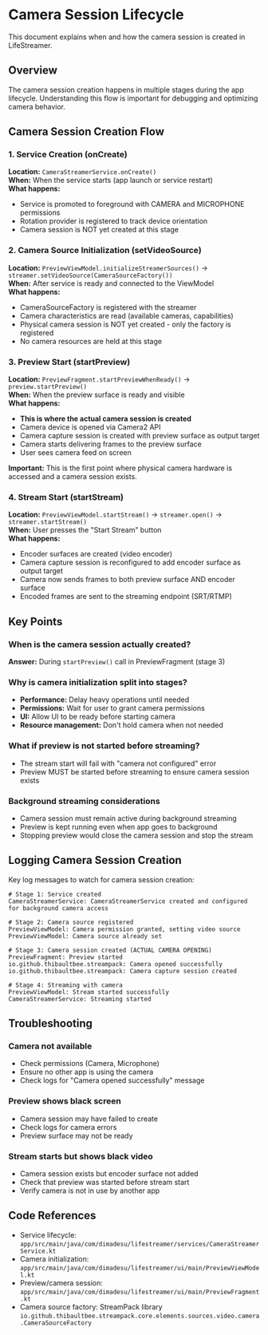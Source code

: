# Camera Session Lifecycle

This document explains when and how the camera session is created in LifeStreamer.

## Overview

The camera session creation happens in multiple stages during the app lifecycle. Understanding this flow is important for debugging and optimizing camera behavior.

## Camera Session Creation Flow

### 1. Service Creation (onCreate)
**Location:** `CameraStreamerService.onCreate()`  
**When:** When the service starts (app launch or service restart)  
**What happens:**
- Service is promoted to foreground with CAMERA and MICROPHONE permissions
- Rotation provider is registered to track device orientation
- Camera session is NOT yet created at this stage

### 2. Camera Source Initialization (setVideoSource)
**Location:** `PreviewViewModel.initializeStreamerSources()` → `streamer.setVideoSource(CameraSourceFactory())`  
**When:** After service is ready and connected to the ViewModel  
**What happens:**
- CameraSourceFactory is registered with the streamer
- Camera characteristics are read (available cameras, capabilities)
- Physical camera session is NOT yet created - only the factory is registered
- No camera resources are held at this stage

### 3. Preview Start (startPreview)
**Location:** `PreviewFragment.startPreviewWhenReady()` → `preview.startPreview()`  
**When:** When the preview surface is ready and visible  
**What happens:**
- **This is where the actual camera session is created**
- Camera device is opened via Camera2 API
- Camera capture session is created with preview surface as output target
- Camera starts delivering frames to the preview surface
- User sees camera feed on screen

**Important:** This is the first point where physical camera hardware is accessed and a camera session exists.

### 4. Stream Start (startStream)
**Location:** `PreviewViewModel.startStream()` → `streamer.open()` → `streamer.startStream()`  
**When:** User presses the "Start Stream" button  
**What happens:**
- Encoder surfaces are created (video encoder)
- Camera capture session is reconfigured to add encoder surface as output target
- Camera now sends frames to both preview surface AND encoder surface
- Encoded frames are sent to the streaming endpoint (SRT/RTMP)

## Key Points

### When is the camera session actually created?
**Answer:** During `startPreview()` call in PreviewFragment (stage 3)

### Why is camera initialization split into stages?
- **Performance:** Delay heavy operations until needed
- **Permissions:** Wait for user to grant camera permissions
- **UI:** Allow UI to be ready before starting camera
- **Resource management:** Don't hold camera when not needed

### What if preview is not started before streaming?
- The stream start will fail with "camera not configured" error
- Preview MUST be started before streaming to ensure camera session exists

### Background streaming considerations
- Camera session must remain active during background streaming
- Preview is kept running even when app goes to background
- Stopping preview would close the camera session and stop the stream

## Logging Camera Session Creation

Key log messages to watch for camera session creation:

```
# Stage 1: Service created
CameraStreamerService: CameraStreamerService created and configured for background camera access

# Stage 2: Camera source registered
PreviewViewModel: Camera permission granted, setting video source
PreviewViewModel: Camera source already set

# Stage 3: Camera session created (ACTUAL CAMERA OPENING)
PreviewFragment: Preview started
io.github.thibaultbee.streampack: Camera opened successfully
io.github.thibaultbee.streampack: Camera capture session created

# Stage 4: Streaming with camera
PreviewViewModel: Stream started successfully
CameraStreamerService: Streaming started
```

## Troubleshooting

### Camera not available
- Check permissions (Camera, Microphone)
- Ensure no other app is using the camera
- Check logs for "Camera opened successfully" message

### Preview shows black screen
- Camera session may have failed to create
- Check logs for camera errors
- Preview surface may not be ready

### Stream starts but shows black video
- Camera session exists but encoder surface not added
- Check that preview was started before stream start
- Verify camera is not in use by another app

## Code References

- Service lifecycle: `app/src/main/java/com/dimadesu/lifestreamer/services/CameraStreamerService.kt`
- Camera initialization: `app/src/main/java/com/dimadesu/lifestreamer/ui/main/PreviewViewModel.kt`
- Preview/camera session: `app/src/main/java/com/dimadesu/lifestreamer/ui/main/PreviewFragment.kt`
- Camera source factory: StreamPack library `io.github.thibaultbee.streampack.core.elements.sources.video.camera.CameraSourceFactory`
